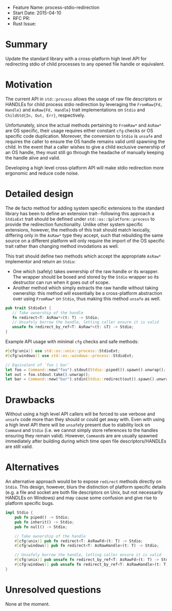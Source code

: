 - Feature Name: process-stdio-redirection
- Start Date: 2015-04-10
- RFC PR:
- Rust Issue:

# Summary

Update the standard library with a cross-platform high level API for redirecting
stdio of child processes to any opened file handle or equivalent.

# Motivation

The current API in `std::process` allows the usage of raw file descriptors or
HANDLEs for child process stdio redirection by leveraging the `FromRaw{Fd,
Handle}` and `AsRaw{Fd, Handle}` trait implementations on `Stdio` and
`ChildStd{In, Out, Err}`, respectively.

Unfortunately, since the actual methods pertaining to `FromRaw*` and `AsRaw*`
are OS specific, their usage requires either constant `cfg` checks or OS
specific code duplication. Moreover, the conversion to `Stdio` is `unsafe` and
requires the caller to ensure the OS handle remains valid until spawning the
child. In the event that a caller wishes to give a child exclusive ownership of
an OS handle, they must still go through the headache of manually keeping the
handle alive and valid.

Developing a high level cross-platform API will make stdio redirection more
ergonomic and reduce code noise.

# Detailed design

The de facto method for adding system specific extensions to the standard
library has been to define an extension trait--following this approach a
`StdioExt` trait should be defined under `std::os::$platform::process` to
provide the redirection functionality. Unlike other system specific extensions,
however, the methods of this trait should match lexically, differing only in the
`AsRaw*` type they accept, such that rebuilding the same source on a different
platform will only require the import of the OS specific trait rather than
changing method invodations as well.

This trait should define two methods which accept the appropriate `AsRaw*`
implementor and return an `Stdio`:
* One which (safely) takes ownership of the raw handle or its wrapper. The
  wrapper should be boxed and stored by the `Stdio` wrapper so its destructor
  can run when it goes out of scope.
* Another method which simply extracts the raw handle without taking ownership:
  this method will essentially be a cross-platform abstraction over using
  `FromRaw*` on `Stdio`, thus making this method `unsafe` as well.

```rust
pub trait StdioExt {
   // Take ownership of the handle
   fn redirect<T: AsRaw*>(t: T) -> Stdio;
   // Unsafely borrow the handle, letting caller ensure it is valid
   unsafe fn redirect_by_ref<T: AsRaw*>(t: &T) -> Stdio;
}
```

Example API usage with minimal `cfg` checks and safe methods:

```rust
#[cfg(unix)] use std::os::unix::process::StdioExt;
#[cfg(windows)] use std::os::windows::process::StdioExt;

// Equivalent of `foo | bar`
let foo = Command::new("foo").stdout(Stdio::piped()).spawn().unwrap();
let out = foo.stdout.take().unwrap();
let bar = Command::new("bar").stdin(Stdio::redirect(out)).spawn().unwrap();
```

# Drawbacks

Without using a high level API callers will be forced to use verbose and
`unsafe` code more than they should or could get away with. Even with using a
high level API there will be `unsafe`ty present due to stability lock on
`Command` and `Stdio` (i.e. we cannot simply store references to the handles
ensuring they remain valid). However, `Command`s are are usually spawned
immediately after building during which time open file descriptors/HANDLEs are
still valid.

# Alternatives

An alternative approach would be to expose `redirect` methods directly on
`Stdio`. This design, however, blurs the distinction of platform specific
details (e.g. a file and socket are both file descriptors on Unix, but not
necessarily HANDLEs on Windows) and may cause some confusion and give rise to
platform specific bugs.

```rust
impl Stdio {
    pub fn piped() -> Stdio;
    pub fn inherit() -> Stdio;
    pub fn null() -> Stdio;

    // Take ownership of the handle
    #[cfg(unix)] pub fn redirect<T: AsRawFd>(t: T) -> Stdio;
    #[cfg(windows)] pub fn redirect<T: AsRawHandle>(t: T) -> Stdio;

    // Unsafely borrow the handle, letting caller ensure it is valid
    #[cfg(unix)] pub unsafe fn redirect_by_ref<T: AsRawFd>(t: T) -> Stdio ;
    #[cfg(windows)] pub unsafe fn redirect_by_ref<T: AsRawHandle>(t: T) -> Stdio;
}
```

# Unresolved questions

None at the moment.
